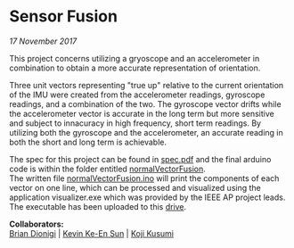 # Sensor Fusion
*17 November 2017*

This project concerns utilizing a gryoscope and an accelerometer in combination to obtain a more accurate representation of orientation.  

Three unit vectors representing "true up" relative to the current orientation of the IMU were created from the accelerometer readings, gyroscope readings, and a combination of the two. The gyroscope vector drifts while the accelerometer vector is accurate in the long term but more sensitive and subject to innacuracy in high frequency, short term readings. By utilizing both the gyroscope and the accelerometer, an accurate reading in both the short and long term is achievable.  

The spec for this project can be found in [spec.pdf](https://github.com/rwgriffithv/IEEE-Advanced-Projects/blob/master/Sensor-Fusion/spec.pdf) and the final arduino code is within the folder entitled [normalVectorFusion](https://github.com/rwgriffithv/IEEE-Advanced-Projects/tree/master/Sensor-Fusion/normalVectorFusion).  
The written file [normalVectorFusion.ino](https://github.com/rwgriffithv/IEEE-Advanced-Projects/blob/master/Sensor-Fusion/normalVectorFusion/normalVectorFusion.ino) will print the components of each vector on one line, which can be processed and visualized using the application visualizer.exe which was provided by the IEEE AP project leads.  
The executable has been uploaded to this [drive](https://drive.google.com/open?id=1DWbbnri0LaV_kIbrMANC7wqFKkcLSzZK).

**Collaborators:**  
[Brian Dionigi](https://github.com/il-dionigi) | [Kevin Ke-En Sun](https://github.com/inherentlyMalicious) | [Koji Kusumi](https://github.com/kojiboji)
